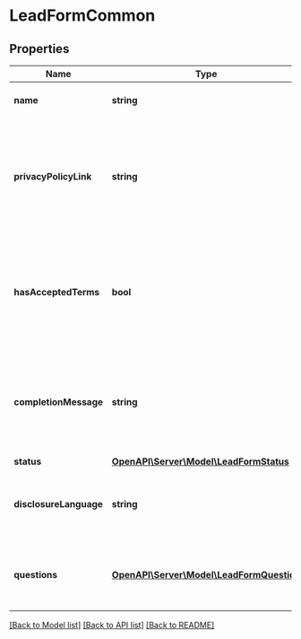 # LeadFormCommon

## Properties
Name | Type | Description | Notes
------------ | ------------- | ------------- | -------------
**name** | **string** | Internal name of the lead form. | [optional] 
**privacyPolicyLink** | **string** | A link to the advertiser&#39;s privacy policy. This will be included in the lead form&#39;s disclosure language. | [optional] 
**hasAcceptedTerms** | **bool** | Whether the advertiser has accepted Pinterest&#39;s terms of service for creating a lead ad. | [optional] 
**completionMessage** | **string** | A message for people who complete the form to let them know what happens next. | [optional] 
**status** | [**OpenAPI\Server\Model\LeadFormStatus**](LeadFormStatus.md) |  | [optional] 
**disclosureLanguage** | **string** | Additional disclosure language to be included in the lead form. | [optional] 
**questions** | [**OpenAPI\Server\Model\LeadFormQuestion**](LeadFormQuestion.md) | List of questions to be displayed on the lead form. | [optional] 

[[Back to Model list]](../README.md#documentation-for-models) [[Back to API list]](../README.md#documentation-for-api-endpoints) [[Back to README]](../README.md)


